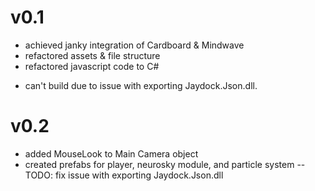 v0.1
=====
- achieved janky integration of Cardboard & Mindwave
- refactored assets & file structure
- refactored javascript code to C#
* can't build due to issue with exporting Jaydock.Json.dll.

v0.2
=====
- added MouseLook to Main Camera object
- created prefabs for player, neurosky module, and particle system
--TODO: fix issue with exporting Jaydock.Json.dll

